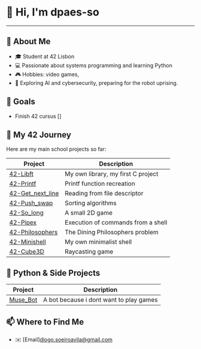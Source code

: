 # 👋 Hi, I'm dpaes-so
---

## 🌟 About Me
- 🎓 Student at 42 Lisbon
- 💻 Passionate about systems programming and learning Python
- 🎮 Hobbies: video games, 
- 🤖 Exploring AI and cybersecurity, preparing for the robot uprising.

## 🎯 Goals
- Finish 42 cursus []


## 🚀 My 42 Journey
Here are my main school projects so far:

| Project | Description |
|---------|------------|
| [42-Libft](https://github.com/dpaes-so/42-Libft.git) | My own library, my first C project |
| [42-Printf](https://github.com/dpaes-so/42-Printf.git) | Printf function recreation |
| [42-Get_next_line](https://github.com/dpaes-so/42-Get_next_line.git) | Reading from file descriptor |
| [42-Push_swap](https://github.com/dpaes-so/42-Push_swap.git) | Sorting algorithms |
| [42-So_long](https://github.com/dpaes-so/42-So_long.git) | A small 2D game |
| [42-Pipex](https://github.com/dpaes-so/42-Pipex.git) | Execution of commands from a shell |
| [42-Philosophers](https://github.com/dpaes-so/42-Philosophers.git) | The Dining Philosophers problem |
| [42-Minishell](https://github.com/dpaes-so/Minishell.git) | My own minimalist shell |
| [42-Cube3D](https://github.com/pingingj/cub3d.git) | Raycasting game |


 ## 🐍 Python & Side Projects 
 
| Project | Description |
|---------|------------|
| [Muse_Bot](https://github.com/dpaes-so/muse_bot.git) | A bot because i dont want to play games|

## 📫 Where to Find Me
- ✉️ [Email]diogo.soeiroavila@gmail.com

⠀⠀⠀⠀⠀⠀⠀⠀⠀⠀⠀⠀⠀⠀⠀⠀⠀⠀⠀
